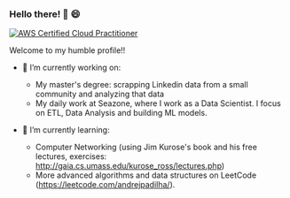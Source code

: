 ### Hello there! 👋 😄
[![AWS Certified Cloud Practitioner](https://images.credly.com/size/120x120/images/00634f82-b07f-4bbd-a6bb-53de397fc3a6/image.png)](https://www.credly.com/badges/b96af9b7-b536-4995-94a5-3e3967c02420/public_url)

Welcome to my humble profile!!



- 🔭 I’m currently working on:
  - My master's degree: scrapping Linkedin data from a small community and analyzing that data
  - My daily work at Seazone, where I work as a Data Scientist. I focus on ETL, Data Analysis and building ML models.


- 🌱 I’m currently learning:
  - Computer Networking (using Jim Kurose's book and his free lectures, exercises: http://gaia.cs.umass.edu/kurose_ross/lectures.php)
  - More advanced algorithms and data structures on LeetCode (https://leetcode.com/andrejpadilha/).

